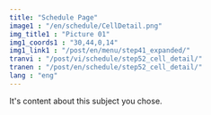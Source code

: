 ```yaml
---
title: "Schedule Page"
image1 : "/en/schedule/CellDetail.png"
img_title1 : "Picture 01"
img1_coords1 : "30,44,0,14"
img1_link1 : "/post/en/menu/step41_expanded/"
tranvi : "/post/vi/schedule/step52_cell_detail/"
tranen : "/post/en/schedule/step52_cell_detail/"
lang : "eng"
---
```

It's content about this subject you chose.			
